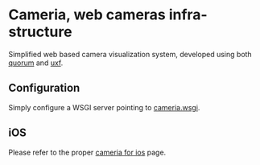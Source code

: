 # Cameria, web cameras infra-structure

Simplified web based camera visualization system, developed using both [quorum](https://github.com/hivesolutions/flask_quorum)
and [uxf](https://github.com/hivesolutions/uxf).

## Configuration

Simply configure a WSGI server pointing to [cameria.wsgi](src/cameria.wsgi).

## iOS

Please refer to the proper [cameria for ios](https://github.com/hivesolutions/cameria_ios) page.
